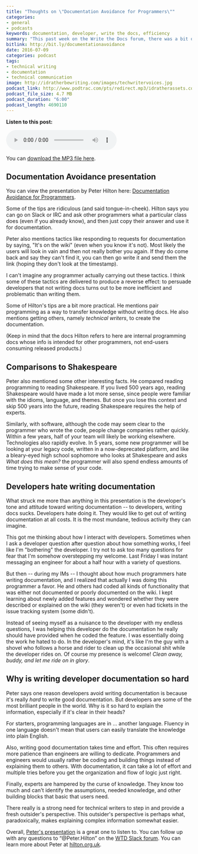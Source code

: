 ```yaml
---
title: "Thoughts on \"Documentation Avoidance for Programmers\""
categories:
- general
- podcasts
keywords: documentation, developer, write the docs, efficiency 
summary: "This past week on the Write the Docs forum, there was a bit of discussion around a recent presentation titled \"Documentation Avoidance for Programmers.\" In the presentation, Peter Hilton lays out a series of tips on how programmers might get out of writing documentation."
bitlink: http://bit.ly/documentationavoidance
date: 2016-07-09
categories: podcast
tags:
- technical writing
- documentation
- technical communication
image: http://idratherbewriting.com/images/techwritervoices.jpg
podcast_link: http://www.podtrac.com/pts/redirect.mp3/idratherassets.com/podcasts/documentation-avoidance.mp3
podcast_file_size: 4.7 MB
podcast_duration: "6:00"
podcast_length: 4690110
---
```


<div class="audioControls">
<p><b>Listen to this post:</b></p>
<p><audio controls="controls"><source src="http://www.podtrac.com/pts/redirect.mp3/idratherassets.com/podcasts/documentation-avoidance.mp3" type="audio/mpeg" /></audio></p>

<p>You can <a href="http://www.podtrac.com/pts/redirect.mp3/idratherassets.com/podcasts/documentation-avoidance.mp3" alt="Thoughts on Documentation Avoidance for Programmers">download the MP3 file here</a>.</p>
</div>

## Documentation Avoidance presentation

You can view the presentation by Peter Hilton here: [Documentation Avoidance for Programmers](https://www.infoq.com/presentations/minimal-code-documentation).

Some of the tips are ridiculous (and said  tongue-in-cheek). Hilton says you can go on Slack or IRC and ask other programmers what a particular class does (even if you already know), and then just copy their answer and use it for documentation. 

Peter also mentions tactics like responding to requests for documentation by saying, "It's on the wiki" (even when you know it's not). Most likely the users will look in vain and then not really bother you again. If they do come back and say they can't find it, you can then go write it and send them the link (hoping they don't look at the timestamp).

I can't imagine any programmer actually carrying out these tactics. I think some of these tactics are delivered to produce a reverse effect: to persuade developers that not writing docs turns out to be more inefficient and problematic than writing them. 

Some of Hilton's tips are a bit more practical. He mentions pair programming as a way to transfer knowledge without writing docs. He also mentions getting others, namely *technical writers*, to create the documentation. 

(Keep in mind that the docs Hilton refers to here are internal programming docs whose info is intended for other programmers, not end-users consuming released products.)

## Comparisons to Shakespeare

Peter also mentioned some other interesting facts. He compared reading programming to reading Shakespeare. If you lived 500 years ago, reading Shakespeare would have made a lot more sense, since people were familiar with the idioms, language, and themes. But once you lose this context and skip 500 years into the future, reading Shakespeare requires the help of experts.

Similarly, with software, although the code may seem clear to the programmer who wrote the code, people change companies rather quickly. Within a few years, half of your team will likely be working elsewhere. Technologies also rapidly evolve. In 5 years, some new programmer will be looking at your legacy code, written in a now-deprecated platform, and like a bleary-eyed high school sophomore who looks at Shakespeare and asks *What does this mean?* the programmer will also spend endless amounts of time trying to make sense of your code.

## Developers hate writing documentation 

What struck me more than anything in this presentation is the developer's tone and attitude toward writing documentation -- to developers, writing docs sucks. Developers hate doing it. They would like to get out of writing documentation at all costs. It is the most mundane, tedious activity they can imagine.

This got me thinking about how I interact with developers. Sometimes when I ask a developer question after question about how something works, I feel like I'm "bothering" the developer. I try not to ask too many questions for fear that I'm somehow overstepping my welcome. Last Friday I was instant messaging an engineer for about a half hour with a variety of questions. 

But then -- during my IMs -- I thought about how much programmers hate writing documentation, and I realized that actually I was doing this programmer a favor. He and others had coded all kinds of functionality that was either not documented or poorly documented on the wiki. I kept learning about newly added features and wondered whether they were described or explained on the wiki (they weren't) or even had tickets in the issue tracking system (some didn't). 

Instead of seeing myself as a nuisance to the developer with my endless questions, I was helping this developer do the documentation he really should have provided when he coded the feature. I was essentially doing the work he hated to do. In the developer's mind, it's like I'm the guy with a shovel who follows a horse and rider to clean up the occasional shit while the developer rides on. Of course my presence is welcome! *Clean away, buddy, and let me ride on in glory*. 

## Why is writing developer documentation so hard

Peter says one reason developers avoid writing documentation is because it's really *hard* to write good documentation. But developers are some of the most brilliant people in the world. Why is it so hard to explain the information, especially if it's clear in their heads?

For starters, programming languages are in ... another language. Fluency in one language doesn't mean that users can easily translate the knowledge into plain English. 

Also, writing good documentation takes time and effort. This often requires more patience than engineers are willing to dedicate. Programmers and engineers would usually rather be coding and building things instead of explaining them to others. With documentation, it can take a lot of effort and multiple tries before you get the organization and flow of logic just right.

Finally, experts are hampered by the curse of knowledge. They know too much and can't identify the assumptions, needed knowledge, and other building blocks that basic that users need. 

There really is a strong need for technical writers to step in and provide a fresh outsider's perspective. This outsider's perspective is perhaps what, paradoxically, makes explaining complex information somewhat easier.

Overall, [Peter's presentation](https://www.infoq.com/presentations/minimal-code-documentation) is a great one to listen to.  You can follow up with any questions to “@Peter.Hilton” on the [WTD Slack forum](https://writethedocs.slack.com). You can learn more about Peter at [hilton.org.uk](http://hilton.org.uk/).

